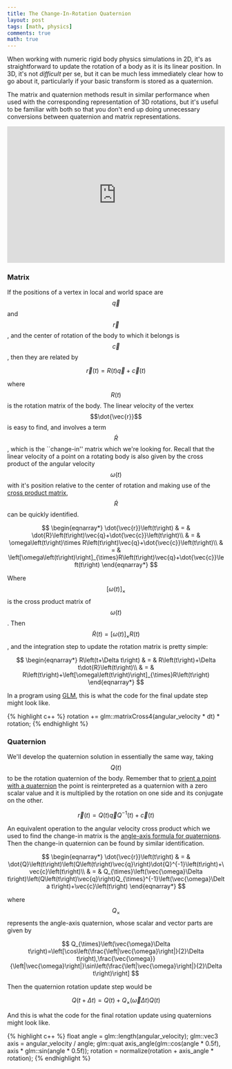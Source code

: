 ```yaml
---
title: The Change-In-Rotation Quaternion
layout: post
tags: [math, physics]
comments: true
math: true
---
```


When working with numeric rigid body physics simulations in 2D, it's as straightforward to update the rotation of a body as it is its linear position. In 3D, it's not *difficult* per se, but it can be much less immediately clear how to go about it, particularly if your basic transform is stored as a quaternion.

The matrix and quaternion methods result in similar performance when used with the corresponding representation of 3D rotations, but it's useful to be familiar with both so that you don't end up doing unnecessary conversions between quaternion and matrix representations.

<iframe width="100%" height="315" src="https://www.youtube.com/embed/iN3QMKPdZw0" frameborder="0" allowfullscreen></iframe>

### Matrix

If the positions of a vertex in local and world space are $$\vec{q}$$ and $$\vec{r}$$, and the center of rotation of the body to which it belongs is $$\vec{c}$$, then they are related by

$$
\vec{r}\left(t\right)=R\left(t\right)\vec{q}+\vec{c}\left(t\right)
$$

where $$R\left(t\right)$$ is the rotation matrix of the body. The linear
velocity of the vertex $$\dot{\vec{r}}$$ is easy to find, and involves
a term $$\dot{R}$$, which is the ``change-in'' matrix which we're
looking for. Recall that the linear velocity of a point on a rotating
body is also given by the cross product of the angular velocity $$\omega\left(t\right)$$
with it's position relative to the center of rotation and making use
of the [cross product matrix](https://en.wikipedia.org/wiki/Cross\_product\#Conversion\_to\_matrix\_multiplication),
$$\dot{R}$$ can be quickly identified.

$$
\begin{eqnarray*}
\dot{\vec{r}}\left(t\right) & = & \dot{R}\left(t\right)\vec{q}+\dot{\vec{c}}\left(t\right)\\
 & = & \omega\left(t\right)\times R\left(t\right)\vec{q}+\dot{\vec{c}}\left(t\right)\\
 & = & \left[\omega\left(t\right)\right]_{\times}R\left(t\right)\vec{q}+\dot{\vec{c}}\left(t\right)
\end{eqnarray*}
$$

Where $$\left[\omega\left(t\right)\right]_{\times}$$ is the cross product
matrix of $$\omega\left(t\right)$$. Then $$\dot{R}\left(t\right)=\left[\omega\left(t\right)\right]_{\times}R\left(t\right)$$,
and the integration step to update the rotation matrix is pretty simple:

$$
\begin{eqnarray*}
R\left(t+\Delta t\right) & = & R\left(t\right)+\Delta t\dot{R}\left(t\right)\\
 & = & R\left(t\right)+\left[\omega\left(t\right)\right]_{\times}R\left(t\right)
\end{eqnarray*}
$$

In a program using [GLM](http://glm.g-truc.net/0.9.8/index.html),
this is what the code for the final update step might look like.

{% highlight c++ %}
rotation += glm::matrixCross4(angular_velocity * dt) * rotation;
{% endhighlight %}

### Quaternion

We'll develop the quaternion solution in essentially the same way,
taking $$Q\left(t\right)$$ to be the rotation quaternion of the body.
Remember that to [orient a point with a quaternion](https://en.wikipedia.org/wiki/Quaternions_and_spatial_rotation#Orientation)
the point is reinterpreted as a quaternion with a zero scalar value
and it is multiplied by the rotation on one side and its conjugate
on the other.

$$
\vec{r}\left(t\right)=Q\left(t\right)\vec{q}Q^{-1}\left(t\right)+\vec{c}\left(t\right)
$$

An equivalent operation to the angular velocity cross product which
we used to find the change-in matrix is the [angle-axis formula
for quaternions](https://en.wikipedia.org/wiki/Axis\%E2\%80\%93angle\_representation\#Unit\_quaternions). Then the change-in quaternion can be found by similar identification.

$$
\begin{eqnarray*}
\dot{\vec{r}}\left(t\right) & = & \dot{Q}\left(t\right)\left(Q\left(t\right)\vec{q}\right)\dot{Q}^{-1}\left(t\right)+\vec{c}\left(t\right)\\
 & = & Q_{\times}\left(\vec{\omega}\Delta t\right)\left(Q\left(t\right)\vec{q}\right)Q_{\times}^{-1}\left(\vec{\omega}\Delta t\right)+\vec{c}\left(t\right)
\end{eqnarray*}
$$

where $$Q_{\times}$$ represents the angle-axis quaternion, whose scalar
and vector parts are given by

$$
Q_{\times}\left(\vec{\omega}\Delta t\right)=\left[\cos\left(\frac{\left|\vec{\omega}\right|}{2}\Delta t\right),\frac{\vec{\omega}}{\left|\vec{\omega}\right|}\sin\left(\frac{\left|\vec{\omega}\right|}{2}\Delta t\right)\right]
$$

Then the quaternion rotation update step would be

$$
Q\left(t+\Delta t\right)=Q\left(t\right)+Q_{\times}\left(\vec{\omega}\Delta t\right)Q\left(t\right)
$$

And this is what the code for the final rotation update using quaternions
might look like.

{% highlight c++ %}
float angle = glm::length(angular_velocity);
glm::vec3 axis = angular_velocity / angle;
glm::quat axis_angle(glm::cos(angle * 0.5f), axis * glm::sin(angle * 0.5f));
rotation = normalize(rotation + axis_angle * rotation);
{% endhighlight %}